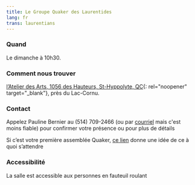 ```yaml
---
title: Le Groupe Quaker des Laurentides
lang: fr
trans: laurentians
---
```

### Quand
Le dimanche à 10h30. 
### Comment nous trouver
[l’Atelier des Arts, 1056 des Hauteurs, St-Hyppolyte, QC](https://goo.gl/maps/9LgPP2XZ7VcxjvDQ9){:  rel="noopener" target="_blank"}, près du Lac-Cornu.
### Contact
Appelez Pauline Bernier au (514) 709-2466 (ou par [courriel](mailto:laccornu@sympatico.ca) mais c'est moins fiable) pour confirmer votre présence ou pour plus de détails

Si c’est votre première assemblée Quaker, [ce lien](/a_propos.html) donne une idée de ce à quoi s’attendre

### Accessibilité
La salle est accessible aux personnes en fauteuil roulant
